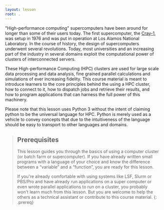 ```yaml
---
layout: lesson
root: .
---
```


"High-performance computing" supercomputers have been around for longer than some of their users today. The first supercomputer, the [Cray-1](https://en.wikipedia.org/wiki/Cray-1), was setup in 1976 and was put in operation at Los Alamos National Laboratory. In the course of history, the design of supercomputers underwent several revolutions. Today, most universities and an increasing part of the industry in several domains exploit the computational power of clusters of interconnected servers.

These High-performance Computing (HPC) clusters are used for large scale data processing and data analysis, fine grained parallel calculations and simulations of ever increasing fidelity. This course material is meant to introduce learners to the core principles behind the using a HPC cluster, how to connect to it, how to dispatch jobs and retrieve their results, and how to program applications that can harness the full power of this machinery. 

Please note that this lesson uses Python 3 without the intent of claiming python to be the universal language for HPC. Python is merely used as a vehicle to convey concepts that due to the intuitiveness of the language should be easy to transport to other languages and domains.

> ## Prerequisites
>
> This lesson guides you through the basics of using a computer cluster (or batch farm or supercomputer). If you have already written small programs with a language of your choice and know the difference between a “variable” and a “function”, you are ready for this lesson.
>
> If you're already comfortable with using systems like LSF, Slurm or PBS/Pro and have already run applications on a super computer or even wrote parallel applications to run on a cluster, you probably won't learn much from this lesson. But you are welcome to help the others as a technical assistant or contribute to this course material.
{: .prereq}

